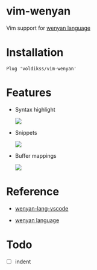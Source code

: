 # vim-wenyan

Vim support for [wenyan language](https://github.com/LingDong-/wenyan-lang)

# Installation

```vim
Plug 'voldikss/vim-wenyan'
```

# Features

- Syntax highlight

  ![](https://user-images.githubusercontent.com/20282795/71096977-3a283980-21ea-11ea-94e7-670fc1f9b112.PNG)

- Snippets

  ![](https://user-images.githubusercontent.com/20282795/71096202-dea97c00-21e8-11ea-80c6-e51459dfb4bf.gif)

- Buffer mappings

  ![](https://user-images.githubusercontent.com/20282795/71096204-dea97c00-21e8-11ea-9e53-0c92a294c529.gif)

# Reference

- [wenyan-lang-vscode](https://github.com/antfu/wenyan-lang-vscode)

- [wenyan language](https://github.com/LingDong-/wenyan-lang)

# Todo

- [ ] indent
